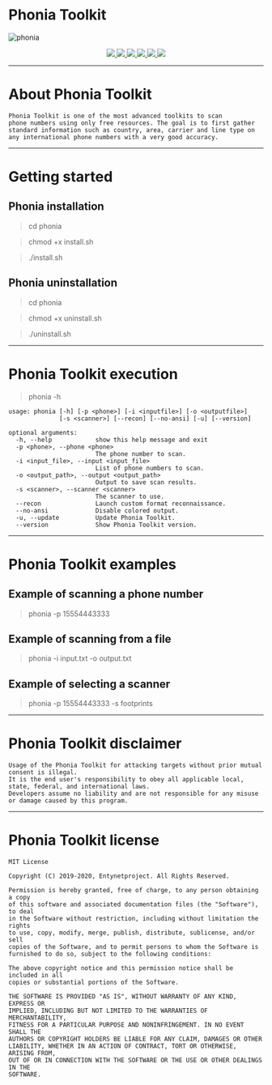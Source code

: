 # Phonia Toolkit

![phonia](https://user-images.githubusercontent.com/54115104/74159383-c2e0b600-4c2c-11ea-9aeb-62146b1af5bf.jpeg)

<p align="center">
  <a href="http://entynetproject.simplesite.com/">
    <img src="https://img.shields.io/badge/entynetproject-Ivan%20Nikolsky-blue.svg">
  </a>
  <a href="https://github.com/entynetproject/phonia/releases">
    <img src="https://img.shields.io/github/release/entynetproject/phonia.svg">
  </a>
  <a href="https://wikipedia.org/wiki/Python_(programming_language)">
    <img src="https://img.shields.io/badge/language-python-blue.svg">
 </a>
  <a href="https://github.com/entynetproject/phonia/issues?q=is%3Aissue+is%3Aclosed">
      <img src="https://img.shields.io/github/issues/entynetproject/phonia.svg">
  </a>
  <a href="https://github.com/entynetproject/phonia/wiki">
      <img src="https://img.shields.io/badge/wiki%20-phonia-lightgrey.svg">
 </a>
  <a href="https://twitter.com/entynetproject">
    <img src="https://img.shields.io/badge/twitter-entynetproject-blue.svg">
 </a>
</p>

***

# About Phonia Toolkit

```
Phonia Toolkit is one of the most advanced toolkits to scan 
phone numbers using only free resources. The goal is to first gather 
standard information such as country, area, carrier and line type on 
any international phone numbers with a very good accuracy.
```

***

# Getting started

## Phonia installation

> cd phonia

> chmod +x install.sh

> ./install.sh

## Phonia uninstallation

> cd phonia

> chmod +x uninstall.sh

> ./uninstall.sh

***

# Phonia Toolkit execution

> phonia -h

```
usage: phonia [-h] [-p <phone>] [-i <inputfile>] [-o <outputfile>]
              [-s <scanner>] [--recon] [--no-ansi] [-u] [--version]

optional arguments:
  -h, --help            show this help message and exit
  -p <phone>, --phone <phone>
                        The phone number to scan.
  -i <input_file>, --input <input_file>
                        List of phone numbers to scan.
  -o <output_path>, --output <output_path>
                        Output to save scan results.
  -s <scanner>, --scanner <scanner>
                        The scanner to use.
  --recon               Launch custom format reconnaissance.
  --no-ansi             Disable colored output.
  -u, --update          Update Phonia Toolkit.
  --version             Show Phonia Toolkit version.
```

***
  
# Phonia Toolkit examples

## Example of scanning a phone number
    
> phonia -p 15554443333
    
## Example of scanning from a file

> phonia -i input.txt -o output.txt
    
## Example of selecting a scanner

> phonia -p 15554443333 -s footprints

***

# Phonia Toolkit disclaimer

```
Usage of the Phonia Toolkit for attacking targets without prior mutual consent is illegal.
It is the end user's responsibility to obey all applicable local, state, federal, and international laws.
Developers assume no liability and are not responsible for any misuse or damage caused by this program.
```

***

# Phonia Toolkit license

```
MIT License

Copyright (C) 2019-2020, Entynetproject. All Rights Reserved.

Permission is hereby granted, free of charge, to any person obtaining a copy
of this software and associated documentation files (the "Software"), to deal
in the Software without restriction, including without limitation the rights
to use, copy, modify, merge, publish, distribute, sublicense, and/or sell
copies of the Software, and to permit persons to whom the Software is
furnished to do so, subject to the following conditions:

The above copyright notice and this permission notice shall be included in all
copies or substantial portions of the Software.

THE SOFTWARE IS PROVIDED "AS IS", WITHOUT WARRANTY OF ANY KIND, EXPRESS OR
IMPLIED, INCLUDING BUT NOT LIMITED TO THE WARRANTIES OF MERCHANTABILITY,
FITNESS FOR A PARTICULAR PURPOSE AND NONINFRINGEMENT. IN NO EVENT SHALL THE
AUTHORS OR COPYRIGHT HOLDERS BE LIABLE FOR ANY CLAIM, DAMAGES OR OTHER
LIABILITY, WHETHER IN AN ACTION OF CONTRACT, TORT OR OTHERWISE, ARISING FROM,
OUT OF OR IN CONNECTION WITH THE SOFTWARE OR THE USE OR OTHER DEALINGS IN THE
SOFTWARE.
```
